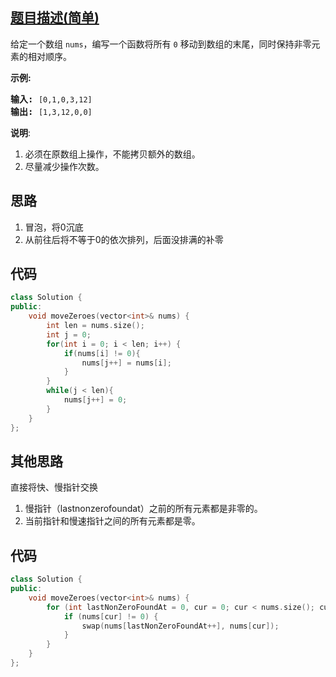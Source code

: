 ## [题目描述(简单)](https://leetcode-cn.com/problems/move-zeroes/)
<div class="notranslate"><p>给定一个数组 <code>nums</code>，编写一个函数将所有 <code>0</code> 移动到数组的末尾，同时保持非零元素的相对顺序。</p>

<p><strong>示例:</strong></p>

<pre><strong>输入:</strong> <code>[0,1,0,3,12]</code>
<strong>输出:</strong> <code>[1,3,12,0,0]</code></pre>

<p><strong>说明</strong>:</p>

<ol>
	<li>必须在原数组上操作，不能拷贝额外的数组。</li>
	<li>尽量减少操作次数。</li>
</ol>
</div>

## 思路
1. 冒泡，将0沉底
2. 从前往后将不等于0的依次排列，后面没排满的补零

## 代码
```c++
class Solution {
public:
    void moveZeroes(vector<int>& nums) {
        int len = nums.size();
        int j = 0;
        for(int i = 0; i < len; i++) {
            if(nums[i] != 0){
                nums[j++] = nums[i];
            }
        }
        while(j < len){
            nums[j++] = 0;
        }
    }
};
```
## 其他思路
直接将快、慢指针交换
1. 慢指针（lastnonzerofoundat）之前的所有元素都是非零的。
2. 当前指针和慢速指针之间的所有元素都是零。

## 代码
```c++
class Solution {
public:
    void moveZeroes(vector<int>& nums) {
        for (int lastNonZeroFoundAt = 0, cur = 0; cur < nums.size(); cur++) {
            if (nums[cur] != 0) {
                swap(nums[lastNonZeroFoundAt++], nums[cur]);
            }
        }
    }
};
```